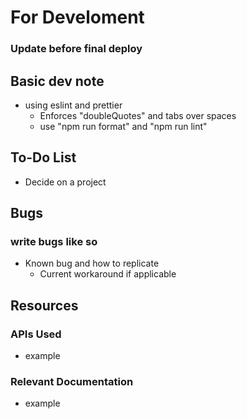 # For Develoment
### Update before final deploy

## Basic dev note
- using eslint and prettier
    - Enforces "doubleQuotes" and tabs over spaces
    - use "npm run format" and "npm run lint"


## To-Do List
- Decide on a project

## Bugs
### write bugs like so
- Known bug and how to replicate
    - Current workaround if applicable

## Resources
### APIs Used
- example

### Relevant Documentation
- example
